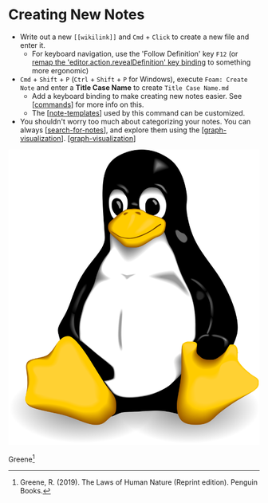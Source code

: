 # Creating New Notes

- Write out a new `[[wikilink]]` and `Cmd` + `Click` to create a new file and enter it.
  - For keyboard navigation, use the 'Follow Definition' key `F12` (or [remap the 'editor.action.revealDefinition' key binding](https://code.visualstudio.com/docs/getstarted/keybindings) to something more ergonomic)
- `Cmd` + `Shift` + `P` (`Ctrl` + `Shift` + `P` for Windows), execute `Foam: Create Note` and enter a **Title Case Name** to create `Title Case Name.md`
  - Add a keyboard binding to make creating new notes easier. See [[commands]] for more info on this.
  - The [[note-templates]] used by this command can be customized.
- You shouldn't worry too much about categorizing your notes. You can always [[search-for-notes]], and explore them using the [[graph-visualization]]. [[graph-visualization]]

![tux](../../attachments/tux.png)

Greene[^greeneLawsHumanNature2019]
 


[//begin]: # "Autogenerated link references for markdown compatibility"
[commands]: ..%2Ffeatures%2Fcommands.md "Foam Commands"
[note-templates]: ..%2Ffeatures%2Fnote-templates.md "Note Templates"
[search-for-notes]: ..%2Frecipes%2Fsearch-for-notes.md "Search for Notes"
[graph-visualization]: ..%2Ffeatures%2Fgraph-visualization.md "Graph Visualization"
[//end]: # "Autogenerated link references"
[^greeneLawsHumanNature2019]: Greene, R. (2019). The Laws of Human Nature (Reprint edition). Penguin Books.
